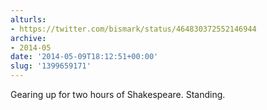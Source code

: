 ```yaml
---
alturls:
- https://twitter.com/bismark/status/464830372552146944
archive:
- 2014-05
date: '2014-05-09T18:12:51+00:00'
slug: '1399659171'
---
```


Gearing up for two hours of Shakespeare. Standing.

